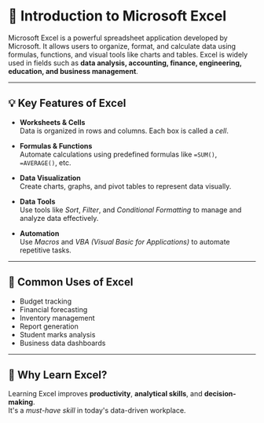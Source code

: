 # 📘 Introduction to Microsoft Excel

Microsoft Excel is a powerful spreadsheet application developed by Microsoft. It allows users to organize, format, and calculate data using formulas, functions, and visual tools like charts and tables. Excel is widely used in fields such as **data analysis, accounting, finance, engineering, education, and business management**.

---

## 💡 Key Features of Excel

- **Worksheets & Cells**  
  Data is organized in rows and columns. Each box is called a *cell*.

- **Formulas & Functions**  
  Automate calculations using predefined formulas like `=SUM()`, `=AVERAGE()`, etc.

- **Data Visualization**  
  Create charts, graphs, and pivot tables to represent data visually.

- **Data Tools**  
  Use tools like *Sort*, *Filter*, and *Conditional Formatting* to manage and analyze data effectively.

- **Automation**  
  Use *Macros* and *VBA (Visual Basic for Applications)* to automate repetitive tasks.

---

## 📂 Common Uses of Excel

- Budget tracking
- Financial forecasting
- Inventory management
- Report generation
- Student marks analysis
- Business data dashboards

---

## 🧠 Why Learn Excel?

Learning Excel improves **productivity**, **analytical skills**, and **decision-making**.  
It's a *must-have skill* in today's data-driven workplace.

